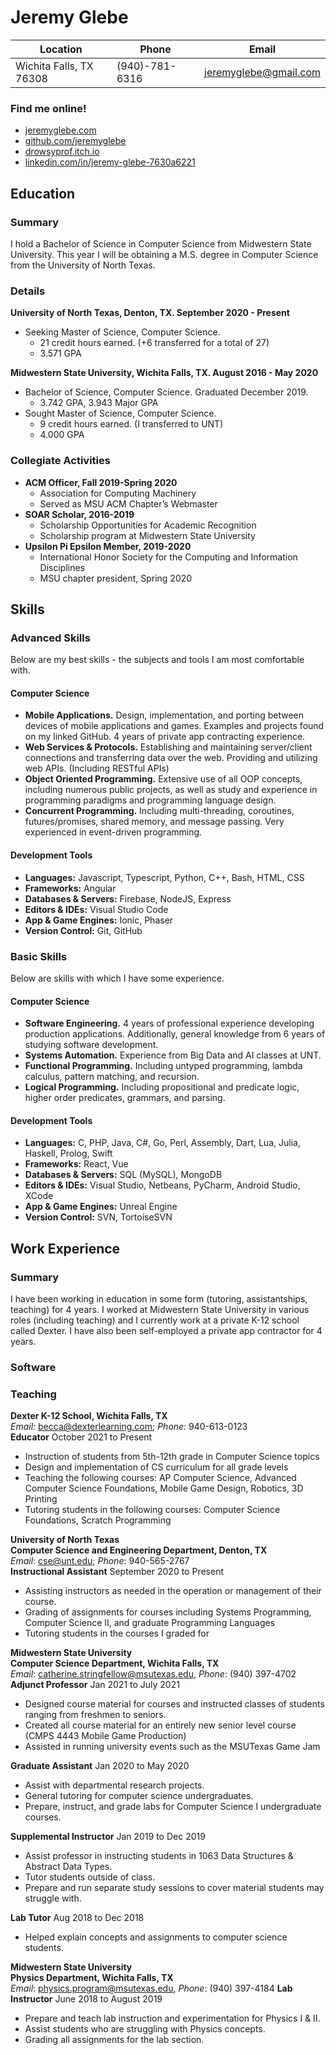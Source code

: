 # Jeremy Glebe

| **Location**            | **Phone**      | **Email**             |
| ----------------------- | -------------- | --------------------- |
| Wichita Falls, TX 76308 | (940)-781-6316 | jeremyglebe@gmail.com |

### Find me online!
- [jeremyglebe.com](https://jeremyglebe.com/)
- [github.com/jeremyglebe](https://github.com/jeremyglebe)
- [drowsyprof.itch.io](https://drowsyprof.itch.io/)
- [linkedin.com/in/jeremy-glebe-7630a6221](https://www.linkedin.com/in/jeremy-glebe-7630a6221)

## Education
### Summary
I hold a Bachelor of Science in Computer Science from Midwestern State University. This year I will be obtaining a M.S. degree in Computer Science from the University of North Texas.

### Details
**University of North Texas, Denton, TX. September 2020 - Present**
- Seeking Master of Science, Computer Science.
  - 21 credit hours earned. (+6 transferred for a total of 27)
  - 3.571 GPA

**Midwestern State University, Wichita Falls, TX. August 2016 - May 2020**
- Bachelor of Science, Computer Science. Graduated December 2019.
  - 3.742 GPA, 3.943 Major GPA
- Sought Master of Science, Computer Science.
  - 9 credit hours earned. (I transferred to UNT)
  - 4.000 GPA


### Collegiate Activities
- **ACM Officer, Fall 2019-Spring 2020**
  - Association for Computing Machinery
  - Served as MSU ACM Chapter’s Webmaster
- **SOAR Scholar, 2016-2019**
  - Scholarship Opportunities for Academic Recognition
  - Scholarship program at Midwestern State University
- **Upsilon Pi Epsilon Member, 2019-2020**
  - International Honor Society for the Computing and Information Disciplines
  - MSU chapter president, Spring 2020

## Skills
### Advanced Skills
Below are my best skills - the subjects and tools I am most comfortable with.
#### Computer Science
- **Mobile Applications.** Design, implementation, and porting between devices of mobile applications and games. Examples and projects found on my linked GitHub. 4 years of private app contracting experience.
- **Web Services & Protocols.** Establishing and maintaining server/client connections and transferring data over the web. Providing and utilizing web APIs. (Including RESTful APIs)
- **Object Oriented Programming.** Extensive use of all OOP concepts, including
numerous public projects, as well as study and experience in programming paradigms and programming language design.
- **Concurrent Programming.** Including multi-threading, coroutines, futures/promises, shared memory, and message passing. Very experienced in event-driven programming.

#### Development Tools
- **Languages:** Javascript, Typescript, Python, C++, Bash, HTML, CSS
- **Frameworks:** Angular
- **Databases & Servers:** Firebase, NodeJS, Express
- **Editors & IDEs:** Visual Studio Code
- **App & Game Engines:** Ionic, Phaser
- **Version Control:** Git, GitHub

### Basic Skills
Below are skills with which I have some experience.
#### Computer Science
- **Software Engineering.** 4 years of professional experience developing production applications. Additionally, general knowledge from 6 years of studying software development.
- **Systems Automation.** Experience from Big Data and AI classes at UNT.
- **Functional Programming.** Including untyped programming, lambda calculus, pattern matching, and recursion.
- **Logical Programming.** Including propositional and predicate logic, higher order predicates, grammars, and parsing.

#### Development Tools
- **Languages:** C, PHP, Java, C#, Go, Perl, Assembly, Dart, Lua, Julia, Haskell, Prolog, Swift
- **Frameworks:** React, Vue
- **Databases & Servers:** SQL (MySQL), MongoDB
- **Editors & IDEs:** Visual Studio, Netbeans, PyCharm, Android Studio, XCode 
- **App & Game Engines:** Unreal Engine
- **Version Control:** SVN, TortoiseSVN

## Work Experience
### Summary
I have been working in education in some form (tutoring, assistantships, teaching) for 4 years. I worked at Midwestern State University in various roles (including teaching) and I currently work at a private K-12 school called Dexter. I have also been self-employed a private app contractor for 4 years.

### Software

### Teaching

**Dexter K-12 School, Wichita Falls, TX**<br>
*Email:* becca@dexterlearning.com; *Phone:* 940-613-0123<br>
**Educator** October 2021 to Present
- Instruction of students from 5th-12th grade in Computer Science topics
- Design and implementation of CS curriculum for all grade levels
- Teaching the following courses: AP Computer Science, Advanced Computer Science Foundations, Mobile Game Design, Robotics, 3D Printing
- Tutoring students in the following courses: Computer Science Foundations, Scratch Programming

**University of North Texas**<br>
**Computer Science and Engineering Department, Denton, TX**<br>
*Email*: cse@unt.edu; *Phone*: 940-565-2767<br>
**Instructional Assistant** September 2020 to Present
- Assisting instructors as needed in the operation or management of their course.
- Grading of assignments for courses including Systems Programming, Computer
Science II, and graduate Programming Languages
- Tutoring students in the courses I graded for

**Midwestern State University**<br>
**Computer Science Department, Wichita Falls, TX**<br>
*Email*: catherine.stringfellow@msutexas.edu, *Phone*: (940) 397-4702<br>
**Adjunct Professor** Jan 2021 to July 2021
- Designed course material for courses and instructed classes of students ranging from
freshmen to seniors.
- Created all course material for an entirely new senior level course (CMPS 4443 Mobile
Game Production)
- Assisted in running university events such as the MSUTexas Game Jam

**Graduate Assistant** Jan 2020 to May 2020
- Assist with departmental research projects.
- General tutoring for computer science undergraduates.
- Prepare, instruct, and grade labs for Computer Science I undergraduate courses.

**Supplemental Instructor** Jan 2019 to Dec 2019
- Assist professor in instructing students in 1063 Data Structures & Abstract Data Types.
- Tutor students outside of class.
- Prepare and run separate study sessions to cover material students may struggle with.

**Lab Tutor** Aug 2018 to Dec 2018
- Helped explain concepts and assignments to computer science students.

**Midwestern State University**<br>
**Physics Department, Wichita Falls, TX**<br>
*Email*: physics.program@msutexas.edu, *Phone*: (940) 397-4184
**Lab Instructor** June 2018 to August 2019
- Prepare and teach lab instruction and experimentation for Physics I & II.
- Assist students who are struggling with Physics concepts.
- Grading all assignments for the lab section.
